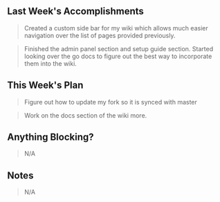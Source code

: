 ## Last Week's Accomplishments

> Created a custom side bar for my wiki which allows much easier navigation over the list of pages provided previously.

> Finished the admin panel section and setup guide section.
> Started looking over the go docs to figure out the best way to incorporate them into the wiki.

## This Week's Plan

> Figure out how to update my fork so it is synced with master

> Work on the docs section of the wiki more.

## Anything Blocking?

> N/A

## Notes

> N/A